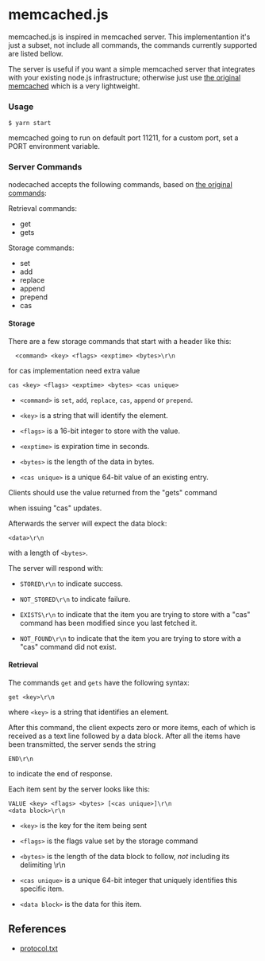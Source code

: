 
  

# memcached.js

memcached.js is inspired in memcached server. This implementantion it's just a subset, not include all commands, the commands currently supported are listed bellow.

The server is useful if you want a simple memcached server that integrates with your existing node.js infrastructure; otherwise just use [the original memcached](http://memcached.org/) which is a very lightweight.

### Usage

  

    $ yarn start

  

memcached going to run on default port 11211, for a custom port, set a PORT environment variable.

  

### Server Commands

  

nodecached accepts the following commands, based on [the original commands](https://github.com/memcached/memcached/blob/master/doc/protocol.txt):

Retrieval commands:

-   get
-   gets

Storage commands:

-   set
-   add
-   replace
-   append
-   prepend
-   cas
  

#### Storage

  

There are a few storage commands that start with a header like this:

      <command> <key> <flags> <exptime> <bytes>\r\n

  

for cas implementation need extra value

  

    cas <key> <flags> <exptime> <bytes> <cas unique>

  
  

* `<command>` is `set`, `add`, `replace`, `cas`, `append` or `prepend`.

  

* `<key>` is a string that will identify the element.

  

* `<flags>` is a 16-bit integer to store with the value.

  

* `<exptime>` is expiration time in seconds.

  

* `<bytes>` is the length of the data in bytes.

  

* `<cas unique>` is a unique 64-bit value of an existing entry.

Clients should use the value returned from the "gets" command

when issuing "cas" updates.

  

Afterwards the server will expect the data block:

  

`<data>\r\n`

  

with a length of `<bytes>`.

  

The server will respond with:

  

* `STORED\r\n` to indicate success.

  

* `NOT_STORED\r\n` to indicate failure.

* `EXISTS\r\n` to indicate that the item you are trying to store with a "cas" command has been modified since you last fetched it.

* `NOT_FOUND\r\n` to indicate that the item you are trying to store with a "cas" command did not exist.

  

#### Retrieval

The commands `get` and `gets` have the following syntax:

`get <key>\r\n`

where `<key>` is a string that identifies an element.

After this command, the client expects zero or more items, each of
which is received as a text line followed by a data block. After all
the items have been transmitted, the server sends the string

`END\r\n`

to indicate the end of response.
 
Each item sent by the server looks like this:

    VALUE <key> <flags> <bytes> [<cas unique>]\r\n
    <data block>\r\n

* `<key>` is the key for the item being sent

 * `<flags>` is the flags value set by the storage command

* `<bytes>` is the length of the data block to follow, *not* including its delimiting \r\n

* `<cas unique>` is a unique 64-bit integer that uniquely identifies this specific item.

* `<data block>` is the data for this item.

## References

  

* [protocol.txt](https://github.com/memcached/memcached/blob/master/doc/protocol.txt)

